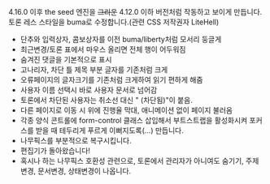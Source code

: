 4.16.0 이후 the seed 엔진을 ~~그리운~~ 4.12.0 이하 버전처럼 작동하고 보이게 만듭니다.
토론 레스 스타일을 buma로 수정합니다.(관련 CSS 저작권자 LiteHell)

- 단추와 입력상자, 콤보상자를 이전 buma/liberty처럼 모서리 둥글게
- 최근변경/토론 표에서 마우스 올리면 전체 행이 어두워짐
- 숨겨진 댓글을 기본적으로 표시
- 고나리자, 차단 틀 제목 부분 글자를 기존처럼 크게
- 오류페이지의 글자크기를 기존처럼 크게하여 읽기 편하게 해줌
- 사용자 이름 선택시 바로 사용자 문서로 넘어감
- 토론에서 차단된 사용자는 취소선 대신 " (차단됨)"이 붙음.
- 다른 페이지로 이동 시 위에 진행율 막대, 애니메이션 없이 페이지 불러옴
- 각종 양식 콘트롤에 form-control 클래스 삽입해서 부트스트랩을 활성화시켜 포커스를 받을 때 테두리게 푸르게 이뻐지도록(...) 만듭니다.
- 나무픽스를 부분적으로 복구시킵니다.
 - 편집기가 돌아왔습니다!
- 혹시나 하는 나무픽스 호환성 관련으로, 토론에서 관리자가 아니여도 숨기기, 주제변경, 문서변경, 상태변경이 나옵니다.
